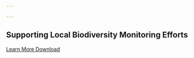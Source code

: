 ```yaml
---

---
```


<section class="imerss-cover-block">
<div class="imerss-overlay-inner">
<h1>Supporting Local Biodiversity Monitoring Efforts</h1>
</div>
</section>

<a class="btn btn-lg btn-primary me-3 mb-4" href="/docs/">
  Learn More <i class="fas fa-arrow-alt-circle-right ms-2"></i>
</a>

<a class="btn btn-lg btn-secondary me-3 mb-4" href="https://github.com/IMERSS/biodiversity-change-protocol">
  Download <i class="fab fa-github ms-2 "></i>
</a>
